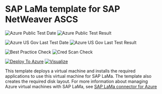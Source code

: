 # SAP LaMa template for SAP NetWeaver ASCS

![Azure Public Test Date](https://azurequickstartsservice.blob.core.windows.net/badges/sap-lama-ascs/PublicLastTestDate.svg)
![Azure Public Test Result](https://azurequickstartsservice.blob.core.windows.net/badges/sap-lama-ascs/PublicDeployment.svg)

![Azure US Gov Last Test Date](https://azurequickstartsservice.blob.core.windows.net/badges/sap-lama-ascs/FairfaxLastTestDate.svg)
![Azure US Gov Last Test Result](https://azurequickstartsservice.blob.core.windows.net/badges/sap-lama-ascs/FairfaxDeployment.svg)

![Best Practice Check](https://azurequickstartsservice.blob.core.windows.net/badges/sap-lama-ascs/BestPracticeResult.svg)
![Cred Scan Check](https://azurequickstartsservice.blob.core.windows.net/badges/sap-lama-ascs/CredScanResult.svg)

[![Deploy To Azure](https://raw.githubusercontent.com/fathym-it/azure-quickstart-templates/master/1-CONTRIBUTION-GUIDE/images/deploytoazure.svg?sanitize=true)](https://portal.azure.com/#create/Microsoft.Template/uri/https%3A%2F%2Fraw.githubusercontent.com%2Ffathym-it%2Fazure-quickstart-templates%2Fmaster%2Fsap-lama-ascs%2Fazuredeploy.json)  [![Visualize](https://raw.githubusercontent.com/fathym-it/azure-quickstart-templates/master/1-CONTRIBUTION-GUIDE/images/visualizebutton.svg?sanitize=true)](http://armviz.io/#/?load=https%3A%2F%2Fraw.githubusercontent.com%2Ffathym-it%2Fazure-quickstart-templates%2Fmaster%2Fsap-lama-ascs%2Fazuredeploy.json)

This template deploys a virtual machine and installs the required applications to use this virtual machine for SAP LaMa. The template also creates the required disk layout. For more information about managing Azure virtual machines with SAP LaMa, see [SAP LaMa connector for Azure](https://docs.microsoft.com/azure/virtual-machines/workloads/sap/lama-installation)


